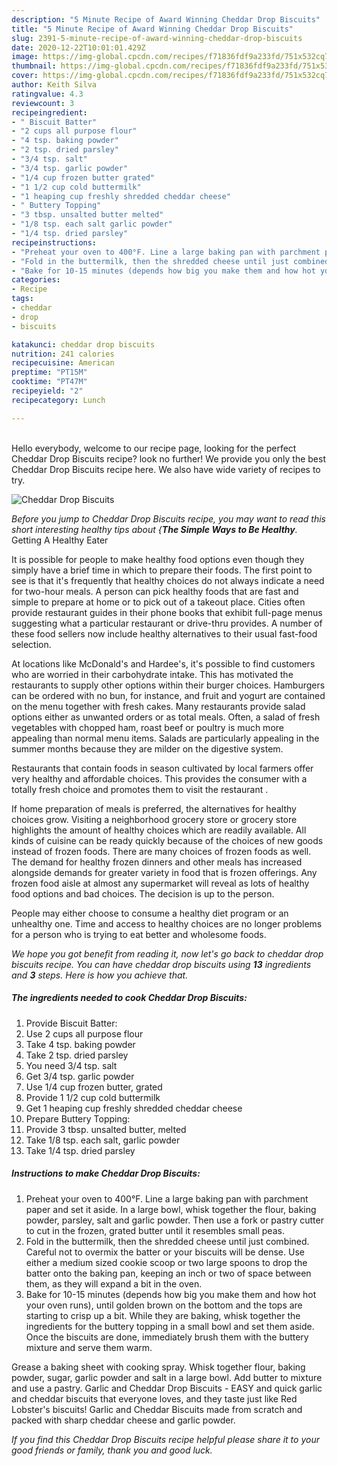 ```yaml
---
description: "5 Minute Recipe of Award Winning Cheddar Drop Biscuits"
title: "5 Minute Recipe of Award Winning Cheddar Drop Biscuits"
slug: 2391-5-minute-recipe-of-award-winning-cheddar-drop-biscuits
date: 2020-12-22T10:01:01.429Z
image: https://img-global.cpcdn.com/recipes/f71836fdf9a233fd/751x532cq70/cheddar-drop-biscuits-recipe-main-photo.jpg
thumbnail: https://img-global.cpcdn.com/recipes/f71836fdf9a233fd/751x532cq70/cheddar-drop-biscuits-recipe-main-photo.jpg
cover: https://img-global.cpcdn.com/recipes/f71836fdf9a233fd/751x532cq70/cheddar-drop-biscuits-recipe-main-photo.jpg
author: Keith Silva
ratingvalue: 4.3
reviewcount: 3
recipeingredient:
- " Biscuit Batter"
- "2 cups all purpose flour"
- "4 tsp. baking powder"
- "2 tsp. dried parsley"
- "3/4 tsp. salt"
- "3/4 tsp. garlic powder"
- "1/4 cup frozen butter grated"
- "1 1/2 cup cold buttermilk"
- "1 heaping cup freshly shredded cheddar cheese"
- " Buttery Topping"
- "3 tbsp. unsalted butter melted"
- "1/8 tsp. each salt garlic powder"
- "1/4 tsp. dried parsley"
recipeinstructions:
- "Preheat your oven to 400°F. Line a large baking pan with parchment paper and set it aside. In a large bowl, whisk together the flour, baking powder, parsley, salt and garlic powder. Then use a fork or pastry cutter to cut in the frozen, grated butter until it resembles small peas."
- "Fold in the buttermilk, then the shredded cheese until just combined. Careful not to overmix the batter or your biscuits will be dense. Use either a medium sized cookie scoop or two large spoons to drop the batter onto the baking pan, keeping an inch or two of space between them, as they will expand a bit in the oven."
- "Bake for 10-15 minutes (depends how big you make them and how hot your oven runs), until golden brown on the bottom and the tops are starting to crisp up a bit. While they are baking, whisk together the ingredients for the buttery topping in a small bowl and set them aside. Once the biscuits are done, immediately brush them with the buttery mixture and serve them warm."
categories:
- Recipe
tags:
- cheddar
- drop
- biscuits

katakunci: cheddar drop biscuits 
nutrition: 241 calories
recipecuisine: American
preptime: "PT15M"
cooktime: "PT47M"
recipeyield: "2"
recipecategory: Lunch

---
```

<br>
Hello everybody, welcome to our recipe page, looking for the perfect Cheddar Drop Biscuits recipe? look no further! We provide you only the best Cheddar Drop Biscuits recipe here. We also have wide variety of recipes to try.
<br>


![Cheddar Drop Biscuits](https://img-global.cpcdn.com/recipes/f71836fdf9a233fd/751x532cq70/cheddar-drop-biscuits-recipe-main-photo.jpg)

<i>Before you jump to Cheddar Drop Biscuits recipe, you may want to read this short interesting healthy tips about {<strong>The Simple Ways to Be Healthy</strong>.</i>
Getting A Healthy Eater

It is possible for people to make healthy food options even though they simply have a brief time in which to prepare their foods. The first point to see is that it's frequently that healthy choices do not always indicate a need for two-hour meals. A person can pick healthy foods that are fast and simple to prepare at home or to pick out of a takeout place. Cities often provide restaurant guides in their phone books that exhibit full-page menus suggesting what a particular restaurant or drive-thru provides. A number of these food sellers now include healthy alternatives to their usual fast-food selection.

At locations like McDonald's and Hardee's, it's possible to find customers who are worried in their carbohydrate intake.  This has motivated the restaurants to supply other options within their burger choices. Hamburgers can be ordered with no bun, for instance, and fruit and yogurt are contained on the menu together with fresh cakes. Many restaurants provide salad options either as unwanted orders or as total meals. Often, a salad of fresh vegetables with chopped ham, roast beef or poultry is much more appealing than normal menu items.  Salads are particularly appealing in the summer months because they are milder on the digestive system.

Restaurants that contain foods in season cultivated by local farmers offer very healthy and affordable choices.  This provides the consumer with a totally fresh choice and promotes them to visit the restaurant .

If home preparation of meals is preferred, the alternatives for healthy choices grow. Visiting a neighborhood grocery store or grocery store highlights the amount of healthy choices which are readily available.  All kinds of cuisine can be ready quickly because of the choices of new goods instead of frozen foods. There are many choices of frozen foods as well. The demand for healthy frozen dinners and other meals has increased alongside demands for greater variety in food that is frozen offerings. Any frozen food aisle at almost any supermarket will reveal as lots of healthy food options and bad choices. The decision is up to the person.

People may either choose to consume a healthy diet program or an unhealthy one. Time and access to healthy choices are no longer problems for a person who is trying to eat better and wholesome foods.


<i>We hope you got benefit from reading it, now let's go back to cheddar drop biscuits recipe. You can have cheddar drop biscuits using <strong>13</strong> ingredients and <strong>3</strong> steps. Here is how you achieve that.
</i>

##### The ingredients needed to cook Cheddar Drop Biscuits:

1. Provide  Biscuit Batter:
1. Use 2 cups all purpose flour
1. Take 4 tsp. baking powder
1. Take 2 tsp. dried parsley
1. You need 3/4 tsp. salt
1. Get 3/4 tsp. garlic powder
1. Use 1/4 cup frozen butter, grated
1. Provide 1 1/2 cup cold buttermilk
1. Get 1 heaping cup freshly shredded cheddar cheese
1. Prepare  Buttery Topping:
1. Provide 3 tbsp. unsalted butter, melted
1. Take 1/8 tsp. each salt, garlic powder
1. Take 1/4 tsp. dried parsley


##### Instructions to make Cheddar Drop Biscuits:

1. Preheat your oven to 400°F. Line a large baking pan with parchment paper and set it aside. In a large bowl, whisk together the flour, baking powder, parsley, salt and garlic powder. Then use a fork or pastry cutter to cut in the frozen, grated butter until it resembles small peas.
1. Fold in the buttermilk, then the shredded cheese until just combined. Careful not to overmix the batter or your biscuits will be dense. Use either a medium sized cookie scoop or two large spoons to drop the batter onto the baking pan, keeping an inch or two of space between them, as they will expand a bit in the oven.
1. Bake for 10-15 minutes (depends how big you make them and how hot your oven runs), until golden brown on the bottom and the tops are starting to crisp up a bit. While they are baking, whisk together the ingredients for the buttery topping in a small bowl and set them aside. Once the biscuits are done, immediately brush them with the buttery mixture and serve them warm.


Grease a baking sheet with cooking spray. Whisk together flour, baking powder, sugar, garlic powder and salt in a large bowl. Add butter to mixture and use a pastry. Garlic and Cheddar Drop Biscuits - EASY and quick garlic and cheddar biscuits that everyone loves, and they taste just like Red Lobster&#39;s biscuits! Garlic and Cheddar Biscuits made from scratch and packed with sharp cheddar cheese and garlic powder. 

<i>If you find this Cheddar Drop Biscuits recipe helpful please share it to your good friends or family, thank you and good luck.</i>
